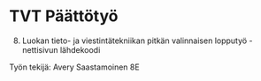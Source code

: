 # TVT Päättötyö
8. Luokan tieto- ja viestintätekniikan pitkän valinnaisen lopputyö -nettisivun lähdekoodi 

Työn tekijä: Avery Saastamoinen 8E
